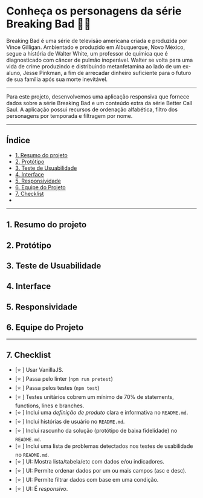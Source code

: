 # Conheça os personagens da série Breaking Bad :cook:

Breaking Bad é uma série de televisão americana criada e produzida por Vince Gilligan. Ambientado e produzido em Albuquerque, Novo México, segue a história de Walter White, um professor de química que é diagnosticado com câncer de pulmão inoperável. Walter se volta para uma vida de crime produzindo e distribuindo metanfetamina ao lado de um ex-aluno, Jesse Pinkman, a fim de arrecadar dinheiro suficiente para o futuro de sua família após sua morte inevitável.

---

Para este projeto, desenvolvemos uma aplicação responsiva que fornece dados sobre a série Breaking Bad e um conteúdo extra da série Better Call Saul.  A aplicação possui recursos de ordenação alfabética, filtro dos personagens por temporada e filtragem por nome.

***

## Índice

* [1. Resumo do projeto](#1-Resumo_do_projeto)
* [2. Protótipo](#2-Protótipo)
* [3. Teste de Usuabilidade](#3-Teste_de_Usuabilidade)
* [4. Interface](#Interface)
* [5. Responsividade](#5-Responsividade)
* [6. Equipe do Projeto](#6-Equipe_do_Projeto)
* [7. Checklist](#7-Checklist)
*

***

## 1. Resumo do projeto



## 2. Protótipo



## 3. Teste de Usuabilidade


## 4. Interface


## 5. Responsividade



## 6. Equipe do Projeto



***

## 7. Checklist

* [:star: ] Usar VanillaJS.
* [:star: ] Passa pelo linter (`npm run pretest`)
* [:star: ] Passa pelos testes (`npm test`)
* [:star: ] Testes unitários cobrem um mínimo de 70% de statements, functions, lines e
  branches.
* [:star: ] Inclui uma _definição de produto_ clara e informativa no `README.md`.
* [:star: ] Inclui histórias de usuário no `README.md`.
* [:star: ] Inclui rascunho da solução (protótipo de baixa fidelidade) no `README.md`.
* [:star: ] Inclui uma lista de problemas detectados nos testes de usabilidade no
  `README.md`.
* [:star: ] UI: Mostra lista/tabela/etc com dados e/ou indicadores.
* [:star: ] UI: Permite ordenar dados por um ou mais campos (asc e desc).
* [:star: ] UI: Permite filtrar dados com base em uma condição.
* [:star: ] UI: É _responsivo_.
